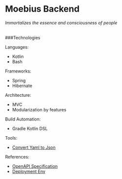 # Moebius Backend

###### Immortalizes the essence and consciousness of people


###Technologies

Languages:
 * Kotlin
 * Bash
 
Frameworks:
 * Spring
 * Hibernate
 
Architecture:
 * MVC
 * Modularization by features
 
Build Automation:
 * Gradle Kotlin DSL
 
Tools:
 * [Convert Yaml to Json](https://www.convertjson.com/yaml-to-json.htm) 
 
References: 
 * [OpenAPI Specification](https://swagger.io/specification)
 * [Deployment Env](https://en.wikipedia.org/wiki/Deployment_environment)